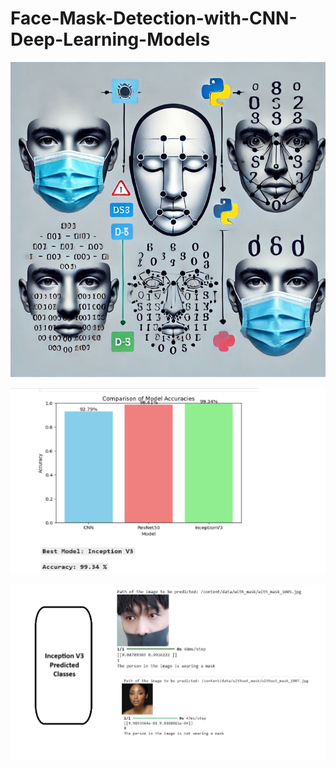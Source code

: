 # Face-Mask-Detection-with-CNN-Deep-Learning-Models

![Alt text](https://github.com/shreymukh2020/Face-Mask-Detection-with-CNN-Deep-Learning-Models/blob/main/Facemask%20detection.jpeg)

![Alt text](https://github.com/shreymukh2020/Face-Mask-Detection-with-CNN-Deep-Learning-Models/blob/main/Model_comparison.png)

![Alt text](https://github.com/shreymukh2020/Face-Mask-Detection-with-CNN-Deep-Learning-Models/blob/main/Predicted%20Classes%20Inception%20V3.png)
